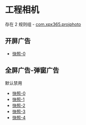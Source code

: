 # 工程相机

存在 2 规则组 - [com.xpx365.projphoto](/src/apps/com.xpx365.projphoto.ts)

## 开屏广告

- [快照-0](https://i.gkd.li/i/13827755)

## 全屏广告-弹窗广告

默认禁用

- [快照-0](https://i.gkd.li/i/13695604)
- [快照-1](https://i.gkd.li/i/13762212)
- [快照-2](https://i.gkd.li/i/13762195)
- [快照-3](https://i.gkd.li/i/13762196)
- [快照-4](https://i.gkd.li/i/13695668)

